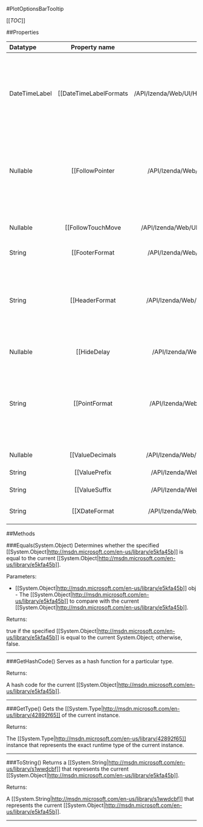 #PlotOptionsBarTooltip

[[_TOC_]]

##Properties

|Datatype|Property name|Property description|Default Value|
|:-------|:----------:|:-----------------:|:-----------:|
|DateTimeLabel|[[DateTimeLabelFormats|/API/Izenda/Web/UI/HighCharts/Options/CodeSamples/Izenda_Web_UI_HighCharts_Options_PlotOptionsBarTooltip_DateTimeLabelFormats]]|<p>For series on a datetime axes, the date format in the tooltip's header will by default be guessed based on the closest data points. This member gives the default string representations used for each unit. For an overview of the replacement codes, see <a href="#Highcharts.dateFormat">dateFormat</a>.</p><p>Defaults to:<pre>{ millisecond: '%H:%M:%S.%L', second: '%H:%M:%S', minute: '%H:%M', hour: '%H:%M', day: '%e. %b', week: '%e. %b', month: '%b \'%y', year: '%Y'}</pre></p>|null|
|Nullable|[[FollowPointer|/API/Izenda/Web/UI/HighCharts/Options/CodeSamples/Izenda_Web_UI_HighCharts_Options_PlotOptionsBarTooltip_FollowPointer]]|<p>Whether the tooltip should follow the mouse as it moves across columns, pie slices and other point types with an extent. By default it behaves this way for scatter, bubble and pie series by override in the <code>plotOptions</code> for those series types. </p><p>For touch moves to behave the same way, <a href="#tooltip.followTouchMove">followTouchMove</a> must be <code>true</code> also.</p> Default: false |null|
|Nullable|[[FollowTouchMove|/API/Izenda/Web/UI/HighCharts/Options/CodeSamples/Izenda_Web_UI_HighCharts_Options_PlotOptionsBarTooltip_FollowTouchMove]]| Whether the tooltip should follow the finger as it moves on a touch device. The default value of <code>false</code> causes a touch move to scroll the web page, as is default behaviour on touch devices. Setting it to <code>true</code> may cause the user to be trapped inside the chart and unable to scroll away, so it should be used with care. Default: false |null|
|String|[[FooterFormat|/API/Izenda/Web/UI/HighCharts/Options/CodeSamples/Izenda_Web_UI_HighCharts_Options_PlotOptionsBarTooltip_FooterFormat]]| A string to append to the tooltip format. Default: false |null|
|String|[[HeaderFormat|/API/Izenda/Web/UI/HighCharts/Options/CodeSamples/Izenda_Web_UI_HighCharts_Options_PlotOptionsBarTooltip_HeaderFormat]]|<p>The HTML of the tooltip header line. Variables are enclosed by curly brackets. Available variablesare <code>point.key</code>, <code>series.name</code>, <code>series.color</code> and other members from the <code>point</code> and <code>series</code> objects. The <code>point.key</code> variable contains the category name, x value or datetime string depending on the type of axis. For datetime axes, the <code>point.key</code> date format can be set using tooltip.xDateFormat.</p><p>Defaults to <code>&lt;span style='font-size: 10px'&gt;{point.key}&lt;/span&gt;&lt;br/&gt;</code></p>|null|
|Nullable|[[HideDelay|/API/Izenda/Web/UI/HighCharts/Options/CodeSamples/Izenda_Web_UI_HighCharts_Options_PlotOptionsBarTooltip_HideDelay]]| The number of milliseconds to wait until the tooltip is hidden when mouse out from a point or chart.  Default: 500 |null|
|String|[[PointFormat|/API/Izenda/Web/UI/HighCharts/Options/CodeSamples/Izenda_Web_UI_HighCharts_Options_PlotOptionsBarTooltip_PointFormat]]|<p>The HTML of the point's line in the tooltip. Variables are enclosed by curly brackets. Available variables are point.x, point.y, series.name and series.color and other properties on the same form. Furthermore, point.y can be extended by the <code>tooltip.yPrefix</code> and <code>tooltip.ySuffix</code> variables. This can also be overridden for each series, which makes it a good hook for displaying units.</p><p>Defaults to <code>&lt;span style='color:{series.color}'&gt;{series.name}&lt;/span&gt;: &lt;b&gt;{point.y}&lt;/b&gt;&lt;br/&gt;</code></p>|null|
|Nullable|[[ValueDecimals|/API/Izenda/Web/UI/HighCharts/Options/CodeSamples/Izenda_Web_UI_HighCharts_Options_PlotOptionsBarTooltip_ValueDecimals]]| How many decimals to show in each series' y value. This is overridable in each series' tooltip options object. The default is to preserve all decimals. |null|
|String|[[ValuePrefix|/API/Izenda/Web/UI/HighCharts/Options/CodeSamples/Izenda_Web_UI_HighCharts_Options_PlotOptionsBarTooltip_ValuePrefix]]| A string to prepend to each series' y value. Overridable in each series' tooltip options object. |null|
|String|[[ValueSuffix|/API/Izenda/Web/UI/HighCharts/Options/CodeSamples/Izenda_Web_UI_HighCharts_Options_PlotOptionsBarTooltip_ValueSuffix]]| A string to append to each series' y value. Overridable in each series' tooltip options object. |null|
|String|[[XDateFormat|/API/Izenda/Web/UI/HighCharts/Options/CodeSamples/Izenda_Web_UI_HighCharts_Options_PlotOptionsBarTooltip_XDateFormat]]| The format for the date in the tooltip header if the X axis is a datetime axis. The default is a best guess based on the smallest distance between points in the chart. |null|


##Methods

###Equals(System.Object)
Determines whether the specified [[System.Object|http://msdn.microsoft.com/en-us/library/e5kfa45b]] is equal to the current [[System.Object|http://msdn.microsoft.com/en-us/library/e5kfa45b]].

Parameters: 

* [[System.Object|http://msdn.microsoft.com/en-us/library/e5kfa45b]] obj  - The [[System.Object|http://msdn.microsoft.com/en-us/library/e5kfa45b]] to compare with the current [[System.Object|http://msdn.microsoft.com/en-us/library/e5kfa45b]].





Returns:

true if the specified [[System.Object|http://msdn.microsoft.com/en-us/library/e5kfa45b]] is equal to the current System.Object; otherwise, false.


---


###GetHashCode()
 Serves as a hash function for a particular type.  





Returns:

A hash code for the current [[System.Object|http://msdn.microsoft.com/en-us/library/e5kfa45b]].


---


###GetType()
Gets the [[System.Type|http://msdn.microsoft.com/en-us/library/42892f65]] of the current instance.





Returns:

The [[System.Type|http://msdn.microsoft.com/en-us/library/42892f65]] instance that represents the exact runtime type of the current instance.


---


###ToString()
Returns a [[System.String|http://msdn.microsoft.com/en-us/library/s1wwdcbf]] that represents the current [[System.Object|http://msdn.microsoft.com/en-us/library/e5kfa45b]].





Returns:

A [[System.String|http://msdn.microsoft.com/en-us/library/s1wwdcbf]] that represents the current [[System.Object|http://msdn.microsoft.com/en-us/library/e5kfa45b]].


---


